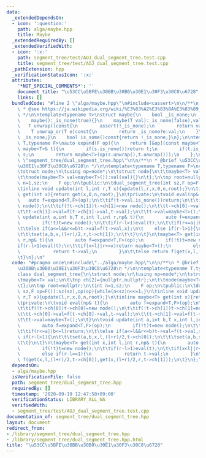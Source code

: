 ```yaml
---
data:
  _extendedDependsOn:
  - icon: ':question:'
    path: alga/maybe.hpp
    title: Maybe
  _extendedRequiredBy: []
  _extendedVerifiedWith:
  - icon: ':x:'
    path: segment_tree/test/AOJ_dual_segment_tree.test.cpp
    title: segment_tree/test/AOJ_dual_segment_tree.test.cpp
  _pathExtension: hpp
  _verificationStatusIcon: ':x:'
  attributes:
    '*NOT_SPECIAL_COMMENTS*': ''
    document_title: "\u53CC\u5BFE\u30BB\u30B0\u30E1\u30F3\u30C8\u6728"
    links: []
  bundledCode: "#line 2 \"alga/maybe.hpp\"\n#include<cassert>\n\n/**\n * @brief Maybe\n\
    \ * @see https://ja.wikipedia.org/wiki/%E3%83%A2%E3%83%8A%E3%83%89_(%E3%83%97%E3%83%AD%E3%82%B0%E3%83%A9%E3%83%9F%E3%83%B3%E3%82%B0)#Maybe%E3%83%A2%E3%83%8A%E3%83%89\n\
    \ */\n\ntemplate<typename T>\nstruct maybe{\n    bool _is_none;\n    T val;\n\
    \    maybe():_is_none(true){}\n    maybe(T val):_is_none(false),val(val){}\n \
    \   T unwrap()const{\n        assert(!_is_none);\n        return val;\n    }\n\
    \    T unwrap_or(T e)const{\n        return _is_none?e:val;\n    }\n    bool is_none()const{return\
    \ _is_none;}\n    bool is_some()const{return !_is_none;}\n};\n\ntemplate<typename\
    \ T,typename F>\nauto expand(F op){\n    return [&op](const maybe<T>& s,const\
    \ maybe<T>& t){\n        if(s.is_none())return t;\n        if(t.is_none())return\
    \ s;\n        return maybe<T>(op(s.unwrap(),t.unwrap()));\n    };\n}\n#line 3\
    \ \"segment_tree/dual_segment_tree.hpp\"\n\n/**\n * @brief \u53CC\u5BFE\u30BB\u30B0\
    \u30E1\u30F3\u30C8\u6728\n */\n\ntemplate<typename T,typename F>\nclass dual_segment_tree{\n\
    \tstruct node;\n\tusing np=node*;\n\tstruct node{\n\t\tmaybe<T> val;\n\t\tnp ch[2]={nullptr,nullptr};\n\
    \t\tnode(maybe<T> val=maybe<T>()):val(val){}\n\t};\n\tnp root=nullptr;\n\tint\
    \ n=1,sz;\n    F op;\n\tpublic:\n\tdual_segment_tree(int sz,F op=F()):sz(sz),op(op){while(n<sz)n<<=1;}\n\
    \tinline void update(int l,int r,T x){update(l,r,x,0,n,root);}\n\tinline maybe<T>\
    \ get(int x){return get(x,0,n,root);}\n\tprivate:\n\tvoid eval(np& t){\n     \
    \   auto f=expand<T,F>(op);\n\t\tif(t->val.is_none())return;\n\t\tif(!t->ch[0])t->ch[0]=new\
    \ node();\n\t\tif(!t->ch[1])t->ch[1]=new node();\n\t\tt->ch[0]->val=f(t->ch[0]->val,t->val);\n\
    \t\tt->ch[1]->val=f(t->ch[1]->val,t->val);\n\t\tt->val=maybe<T>();\n\t}\n\tvoid\
    \ update(int a,int b,T x,int l,int r,np& t){\n        auto f=expand<T,F>(op);\n\
    \        if(!t)t=new node();\n\t\tif(r-l>1)eval(t);\n\t\tif(r<=a||b<=l)return;\n\
    \t\telse if(a<=l&&r<=b)t->val=f(t->val,x);\n\t    else if(r-l>1){\n\t\t\tset(a,b,x,l,(l+r)/2,t->ch[0]);\n\
    \t\t\tset(a,b,x,(l+r)/2,r,t->ch[1]);\n\t\t}\n\t}\n\tmaybe<T> get(int x,int l,int\
    \ r,np& t){\n        auto f=expand<T,F>(op);\n        if(!t)t=new node();\n\t\t\
    if(r-l>1)eval(t);\n\t\tif(x<l||r<=x)return maybe<T>();\n        else if(r-l==1){\n\
    \            return t->val;\n        }\n\t\telse return f(get(x,l,(l+r)/2,t->ch[0]),get(x,(l+r)/2,r,t->ch[1]));\n\
    \t}\n};\n"
  code: "#pragma once\n#include\"../alga/maybe.hpp\"\n\n/**\n * @brief \u53CC\u5BFE\
    \u30BB\u30B0\u30E1\u30F3\u30C8\u6728\n */\n\ntemplate<typename T,typename F>\n\
    class dual_segment_tree{\n\tstruct node;\n\tusing np=node*;\n\tstruct node{\n\t\
    \tmaybe<T> val;\n\t\tnp ch[2]={nullptr,nullptr};\n\t\tnode(maybe<T> val=maybe<T>()):val(val){}\n\
    \t};\n\tnp root=nullptr;\n\tint n=1,sz;\n    F op;\n\tpublic:\n\tdual_segment_tree(int\
    \ sz,F op=F()):sz(sz),op(op){while(n<sz)n<<=1;}\n\tinline void update(int l,int\
    \ r,T x){update(l,r,x,0,n,root);}\n\tinline maybe<T> get(int x){return get(x,0,n,root);}\n\
    \tprivate:\n\tvoid eval(np& t){\n        auto f=expand<T,F>(op);\n\t\tif(t->val.is_none())return;\n\
    \t\tif(!t->ch[0])t->ch[0]=new node();\n\t\tif(!t->ch[1])t->ch[1]=new node();\n\
    \t\tt->ch[0]->val=f(t->ch[0]->val,t->val);\n\t\tt->ch[1]->val=f(t->ch[1]->val,t->val);\n\
    \t\tt->val=maybe<T>();\n\t}\n\tvoid update(int a,int b,T x,int l,int r,np& t){\n\
    \        auto f=expand<T,F>(op);\n        if(!t)t=new node();\n\t\tif(r-l>1)eval(t);\n\
    \t\tif(r<=a||b<=l)return;\n\t\telse if(a<=l&&r<=b)t->val=f(t->val,x);\n\t    else\
    \ if(r-l>1){\n\t\t\tset(a,b,x,l,(l+r)/2,t->ch[0]);\n\t\t\tset(a,b,x,(l+r)/2,r,t->ch[1]);\n\
    \t\t}\n\t}\n\tmaybe<T> get(int x,int l,int r,np& t){\n        auto f=expand<T,F>(op);\n\
    \        if(!t)t=new node();\n\t\tif(r-l>1)eval(t);\n\t\tif(x<l||r<=x)return maybe<T>();\n\
    \        else if(r-l==1){\n            return t->val;\n        }\n\t\telse return\
    \ f(get(x,l,(l+r)/2,t->ch[0]),get(x,(l+r)/2,r,t->ch[1]));\n\t}\n};"
  dependsOn:
  - alga/maybe.hpp
  isVerificationFile: false
  path: segment_tree/dual_segment_tree.hpp
  requiredBy: []
  timestamp: '2020-09-19 12:47:58+09:00'
  verificationStatus: LIBRARY_ALL_WA
  verifiedWith:
  - segment_tree/test/AOJ_dual_segment_tree.test.cpp
documentation_of: segment_tree/dual_segment_tree.hpp
layout: document
redirect_from:
- /library/segment_tree/dual_segment_tree.hpp
- /library/segment_tree/dual_segment_tree.hpp.html
title: "\u53CC\u5BFE\u30BB\u30B0\u30E1\u30F3\u30C8\u6728"
---
```

